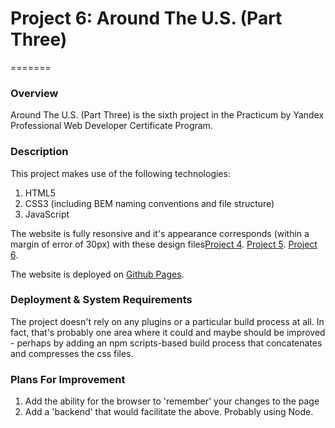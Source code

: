 # Project 6: Around The U.S. (Part Three)
=======

### Overview

Around The U.S. (Part Three) is the sixth project in the Practicum by Yandex Professional Web Developer Certificate Program.


### Description

This project makes use of the following technologies:

1. HTML5
2. CSS3 (including BEM naming conventions and file structure)
3. JavaScript

The website is fully resonsive and it's appearance corresponds (within a margin of error of 30px) with these design files[Project 4](https://www.figma.com/file/mUgu8OSHWE0M6p6vfwmdu9/Sprint-4-Around-The-U.S.-desktop-mobile?node-id=0%3A1).
[Project 5](https://www.figma.com/file/avLHzpJw2dmU2NaDATZ6CX/Sprint-5%3A-Around-The-U.S.-%2F-desktop-%2B-mobile?node-id=0%3A1).
[Project 6](https://www.figma.com/file/KUbYgXnYElfzxCbcrlsOCE/Sprint-6%3A-Around-The-U.S.?node-id=0%3A1).

The website is deployed on [Github Pages](https://jimiryquai.github.io/around_the_us/).


### Deployment & System Requirements

The project doesn't rely on any plugins or a particular build process at all. In fact, that's probably one area where it could and maybe should be improved - perhaps by adding an npm scripts-based build process that concatenates and compresses the css files.


### Plans For Improvement

1. Add the ability for the browser to 'remember' your changes to the page
2. Add a 'backend' that would facilitate the above. Probably using Node.
